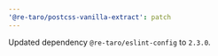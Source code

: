 ```yaml
---
'@re-taro/postcss-vanilla-extract': patch
---
```


Updated dependency `@re-taro/eslint-config` to `2.3.0`.
